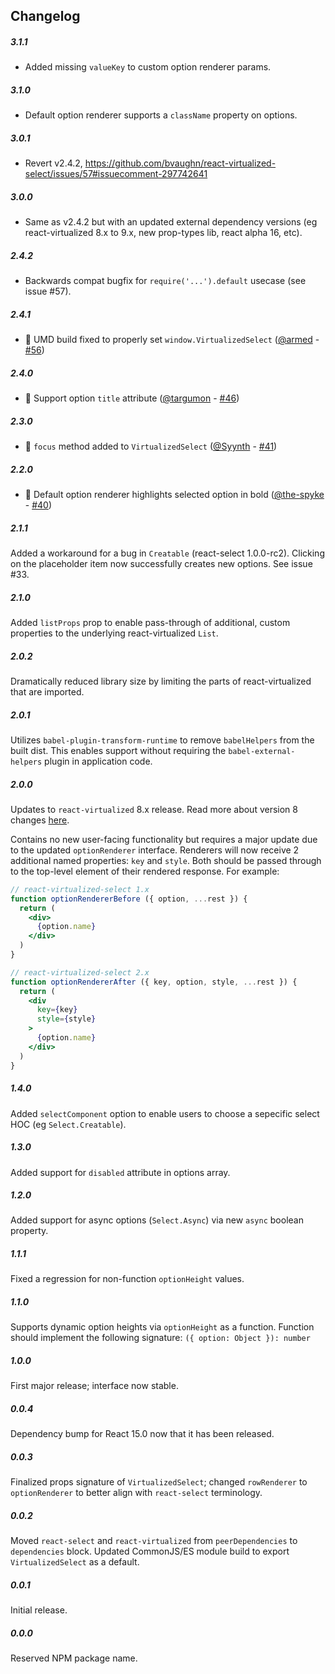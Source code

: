 Changelog
------------

##### 3.1.1
* Added missing `valueKey` to custom option renderer params.

##### 3.1.0
* Default option renderer supports a `className` property on options.

##### 3.0.1
* Revert v2.4.2, https://github.com/bvaughn/react-virtualized-select/issues/57#issuecomment-297742641

##### 3.0.0
* Same as v2.4.2 but with an updated external dependency versions (eg react-virtualized 8.x to 9.x, new prop-types lib, react alpha 16, etc).

##### 2.4.2
* Backwards compat bugfix for `require('...').default` usecase (see issue #57).

##### 2.4.1
* 🎉 UMD build fixed to properly set `window.VirtualizedSelect` ([@armed](https://github.com/armed) - [#56](https://github.com/bvaughn/react-virtualized-select/pull/56))

##### 2.4.0
* 🎉 Support option `title` attribute ([@targumon](https://github.com/targumon) - [#46](https://github.com/bvaughn/react-virtualized-select/pull/46))

##### 2.3.0
* 🎉 `focus` method added to `VirtualizedSelect` ([@Syynth](https://github.com/Syynth) - [#41](https://github.com/bvaughn/react-virtualized-select/pull/41))

##### 2.2.0
* 🎉 Default option renderer highlights selected option in bold ([@the-spyke](https://github.com/the-spyke) - [#40](https://github.com/bvaughn/react-virtualized-select/pull/40))

##### 2.1.1
Added a workaround for a bug in `Creatable` (react-select 1.0.0-rc2).
Clicking on the placeholder item now successfully creates new options.
See issue #33.

##### 2.1.0
Added `listProps` prop to enable pass-through of additional, custom properties to the underlying react-virtualized `List`.

##### 2.0.2
Dramatically reduced library size by limiting the parts of react-virtualized that are imported.

##### 2.0.1
Utilizes `babel-plugin-transform-runtime` to remove `babelHelpers` from the built dist.
This enables support without requiring the `babel-external-helpers` plugin in application code.

##### 2.0.0
Updates to `react-virtualized` 8.x release.
Read more about version 8 changes [here](https://github.com/bvaughn/react-virtualized/issues/386).

Contains no new user-facing functionality but requires a major update due to the updated `optionRenderer` interface.
Renderers will now receive 2 additional named properties: `key` and `style`.
Both should be passed through to the top-level element of their rendered response.
For example:

```jsx
// react-virtualized-select 1.x
function optionRendererBefore ({ option, ...rest }) {
  return (
    <div>
      {option.name}
    </div>
  )
}

// react-virtualized-select 2.x
function optionRendererAfter ({ key, option, style, ...rest }) {
  return (
    <div
      key={key}
      style={style}
    >
      {option.name}
    </div>
  )
}
```

##### 1.4.0
Added `selectComponent` option to enable users to choose a sepecific select HOC (eg `Select.Creatable`).

##### 1.3.0
Added support for `disabled` attribute in options array.

##### 1.2.0
Added support for async options (`Select.Async`) via new `async` boolean property.

##### 1.1.1
Fixed a regression for non-function `optionHeight` values.

##### 1.1.0
Supports dynamic option heights via `optionHeight` as a function.
Function should implement the following signature: `({ option: Object }): number`

##### 1.0.0
First major release; interface now stable.

##### 0.0.4
Dependency bump for React 15.0 now that it has been released.

##### 0.0.3
Finalized props signature of `VirtualizedSelect`; changed `rowRenderer` to `optionRenderer` to better align with `react-select` terminology.

##### 0.0.2
Moved `react-select` and `react-virtualized` from `peerDependencies` to `dependencies` block.
Updated CommonJS/ES module build to export `VirtualizedSelect` as a default.

##### 0.0.1
Initial release.

##### 0.0.0
Reserved NPM package name.
